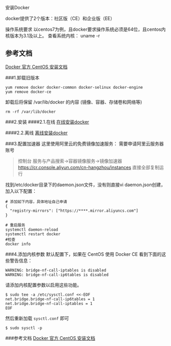安装Docker


docker提供了2个版本：社区版（CE）和企业版（EE）

操作系统要求
以centos7为例，且docker要求操作系统必须是64位，且centos内核版本为3.1及以上。
查看系统内核：
uname -r

## 参考文档
[Docker 官方 CentOS 安装文档](https://docs.docker.com/engine/installation/linux/docker-ce/centos/)

###1.卸载旧版本
```shell script
yum remove docker docker-common docker-selinux docker-engine
yum remove docker-ce
```
卸载后将保留 /var/lib/docker 的内容 (镜像、容器、存储卷和网络等)
```shell script
rm -rf /var/lib/docker
```


###2.安装
####2.1.在线
[在线安装docker](./1.3.在线安装docker.md)

####2.2.离线
[离线安装docker](./1.2.离线安装docker.md)


###3.配置加速器
这里使用阿里云的免费镜像加速服务：
需要申请阿里云服务器账号
>控制台
>服务与产品搜索->容器镜像服务->镜像加速器
>https://cr.console.aliyun.com/cn-hangzhou/instances
>直接全部复制运行

找到/etc/docker目录下的daemon.json文件，没有则直接vi daemon.json创建，加入以下配置：
```shell script
# 添加如下内容，具体地址自己申请
{
  "registry-mirrors": ["https://****.mirror.aliyuncs.com"]
}

# 重启服务
systemctl daemon-reload
systemctl restart docker
#检查
docker info
```


###4.添加内核参数
默认配置下，如果在 CentOS 使用 Docker CE 看到下面的这些警告信息：
```shell script
WARNING: bridge-nf-call-iptables is disabled
WARNING: bridge-nf-call-ip6tables is disabled
```

请添加内核配置参数以启用这些功能。
```shell script
$ sudo tee -a /etc/sysctl.conf <<-EOF
net.bridge.bridge-nf-call-ip6tables = 1
net.bridge.bridge-nf-call-iptables = 1
EOF
```

然后重新加载 `sysctl.conf` 即可
```shell script
$ sudo sysctl -p
```


###参考文档
[Docker 官方 CentOS 安装文档](https://docs.docker.com/engine/installation/linux/docker-ce/centos/)